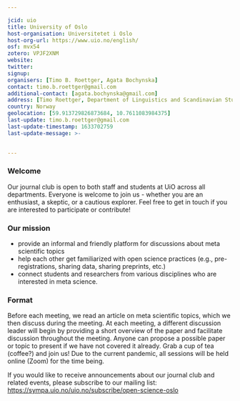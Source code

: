 ```yaml
---

jcid: uio
title: University of Oslo
host-organisation: Universitetet i Oslo
host-org-url: https://www.uio.no/english/
osf: mvx54
zotero: VPJF2XNM
website: 
twitter: 
signup: 
organisers: [Timo B. Roettger, Agata Bochynska]
contact: timo.b.roettger@gmail.com
additional-contact: [agata.bochynska@gmail.com]
address: [Timo Roettger, Department of Linguistics and Scandinavian Studies, Niels Henrik Abels vei 36, 0313, Oslo, Norway]
country: Norway
geolocation: [59.913729826873684, 10.7611083984375]
last-update: timo.b.roettger@gmail.com
last-update-timestamp: 1633702759
last-update-message: >-
  

---
```


### **Welcome**

Our journal club is open to both staff and students at UiO across all departments. Everyone is welcome to join us - whether you are an enthusiast, a skeptic, or a cautious explorer. Feel free to get in touch if you are interested to participate or contribute!

### Our mission

-   provide an informal and friendly platform for discussions about meta scientific topics
-   help each other get familiarized with open science practices (e.g., pre-registrations, sharing data, sharing preprints, etc.)
-   connect students and researchers from various disciplines who are interested in meta science.

### Format

Before each meeting, we read an article on meta scientific topics, which we then discuss during the meeting. At each meeting, a different discussion leader will begin by providing a short overview of the paper and facilitate discussion throughout the meeting. Anyone can propose a possible paper or topic to present if we have not covered it already. Grab a cup of tea (coffee?) and join us! Due to the current pandemic, all sessions will be held online (Zoom) for the time being.

If you would like to receive announcements about our journal club and related events, please subscribe to our mailing list: https://sympa.uio.no/uio.no/subscribe/open-science-oslo
